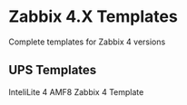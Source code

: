 # Zabbix 4.X Templates
 Complete templates for Zabbix 4 versions
 
## UPS Templates 
 InteliLite 4 AMF8 Zabbix 4 Template
